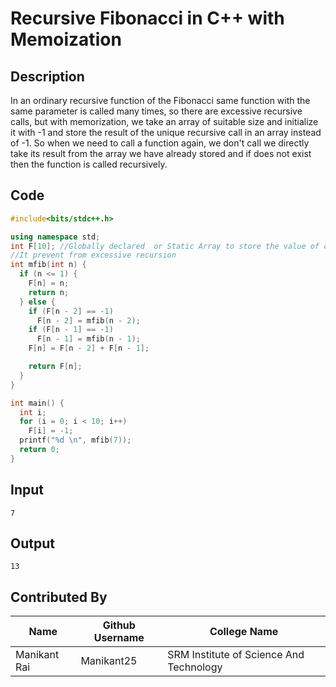 # Recursive Fibonacci in C++ with Memoization

## Description
In an ordinary recursive function of the Fibonacci same function with the same parameter is called many times, so there are excessive recursive calls, but with memorization, we take an array of suitable size and initialize it with -1 and store the result of the unique recursive call in an array instead of -1. So when we need to call a function again, we don't call we directly take its result from the array we have already stored and if does not exist then the function is called recursively.  

## Code
```C++
#include<bits/stdc++.h>

using namespace std;
int F[10]; //Globally declared  or Static Array to store the value of called function
//It prevent from excessive recursion
int mfib(int n) {
  if (n <= 1) {
    F[n] = n;
    return n;
  } else {
    if (F[n - 2] == -1)
      F[n - 2] = mfib(n - 2);
    if (F[n - 1] == -1)
      F[n - 1] = mfib(n - 1);
    F[n] = F[n - 2] + F[n - 1];

    return F[n];
  }
}

int main() {
  int i;
  for (i = 0; i < 10; i++)
    F[i] = -1;
  printf("%d \n", mfib(7));
  return 0;
}
```

## Input
```
7
```

## Output
```
13
```
## Contributed By
|Name|Github Username|College Name|
|---|---|---|
|Manikant Rai|Manikant25|SRM Institute of Science And Technology|
